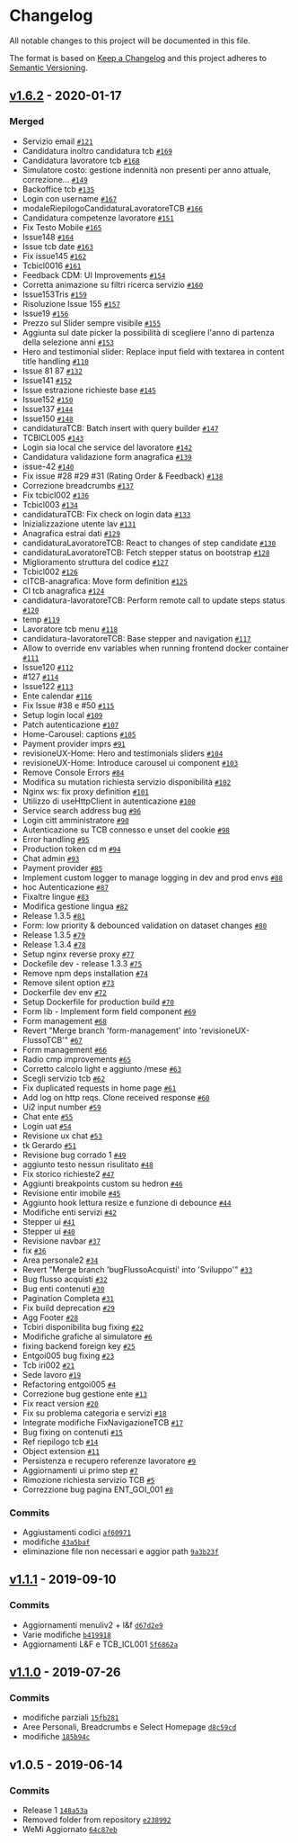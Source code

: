 # Changelog

All notable changes to this project will be documented in this file.

The format is based on [Keep a Changelog](https://keepachangelog.com/en/1.0.0/)
and this project adheres to [Semantic Versioning](https://semver.org/spec/v2.0.0.html).

## [v1.6.2](https://us-south.git.cloud.ibm.com/rimoldi/WeMI2.0CdM/compare/v1.1.1...v1.6.2) - 2020-01-17


### Merged

- Servizio email [`#121`](https://us-south.git.cloud.ibm.com/rimoldi/WeMI2.0CdM/pull/121)
- Candidatura inoltro candidatura tcb [`#169`](https://us-south.git.cloud.ibm.com/rimoldi/WeMI2.0CdM/pull/169)
- Candidatura lavoratore tcb [`#168`](https://us-south.git.cloud.ibm.com/rimoldi/WeMI2.0CdM/pull/168)
- Simulatore costo: gestione indennità non presenti per anno attuale, correzione... [`#149`](https://us-south.git.cloud.ibm.com/rimoldi/WeMI2.0CdM/pull/149)
- Backoffice tcb [`#135`](https://us-south.git.cloud.ibm.com/rimoldi/WeMI2.0CdM/pull/135)
- Login con username [`#167`](https://us-south.git.cloud.ibm.com/rimoldi/WeMI2.0CdM/pull/167)
- modaleRiepilogoCandidaturaLavoratoreTCB [`#166`](https://us-south.git.cloud.ibm.com/rimoldi/WeMI2.0CdM/pull/166)
- Candidatura competenze lavoratore [`#151`](https://us-south.git.cloud.ibm.com/rimoldi/WeMI2.0CdM/pull/151)
- Fix Testo Mobile [`#165`](https://us-south.git.cloud.ibm.com/rimoldi/WeMI2.0CdM/pull/165)
- Issue148 [`#164`](https://us-south.git.cloud.ibm.com/rimoldi/WeMI2.0CdM/pull/164)
- Issue tcb date [`#163`](https://us-south.git.cloud.ibm.com/rimoldi/WeMI2.0CdM/pull/163)
- Fix issue145 [`#162`](https://us-south.git.cloud.ibm.com/rimoldi/WeMI2.0CdM/pull/162)
- Tcbicl0016 [`#161`](https://us-south.git.cloud.ibm.com/rimoldi/WeMI2.0CdM/pull/161)
- Feedback CDM: UI Improvements [`#154`](https://us-south.git.cloud.ibm.com/rimoldi/WeMI2.0CdM/pull/154)
- Corretta animazione su filtri ricerca servizio [`#160`](https://us-south.git.cloud.ibm.com/rimoldi/WeMI2.0CdM/pull/160)
- Issue153Tris [`#159`](https://us-south.git.cloud.ibm.com/rimoldi/WeMI2.0CdM/pull/159)
- Risoluzione Issue 155 [`#157`](https://us-south.git.cloud.ibm.com/rimoldi/WeMI2.0CdM/pull/157)
- Issue19 [`#156`](https://us-south.git.cloud.ibm.com/rimoldi/WeMI2.0CdM/pull/156)
- Prezzo sul Slider sempre visibile [`#155`](https://us-south.git.cloud.ibm.com/rimoldi/WeMI2.0CdM/pull/155)
- Aggiunta sul date picker la possibilità di scegliere l'anno di partenza della selezione anni [`#153`](https://us-south.git.cloud.ibm.com/rimoldi/WeMI2.0CdM/pull/153)
- Hero and testimonial slider: Replace input field with textarea in content title handling [`#110`](https://us-south.git.cloud.ibm.com/rimoldi/WeMI2.0CdM/pull/110)
- Issue 81 87 [`#132`](https://us-south.git.cloud.ibm.com/rimoldi/WeMI2.0CdM/pull/132)
- Issue141 [`#152`](https://us-south.git.cloud.ibm.com/rimoldi/WeMI2.0CdM/pull/152)
- Issue estrazione richieste base [`#145`](https://us-south.git.cloud.ibm.com/rimoldi/WeMI2.0CdM/pull/145)
- Issue152 [`#150`](https://us-south.git.cloud.ibm.com/rimoldi/WeMI2.0CdM/pull/150)
- Issue137 [`#144`](https://us-south.git.cloud.ibm.com/rimoldi/WeMI2.0CdM/pull/144)
- Issue150 [`#148`](https://us-south.git.cloud.ibm.com/rimoldi/WeMI2.0CdM/pull/148)
- candidaturaTCB: Batch insert with query builder [`#147`](https://us-south.git.cloud.ibm.com/rimoldi/WeMI2.0CdM/pull/147)
- TCBICL005 [`#143`](https://us-south.git.cloud.ibm.com/rimoldi/WeMI2.0CdM/pull/143)
- Login sia local che service del lavoratore [`#142`](https://us-south.git.cloud.ibm.com/rimoldi/WeMI2.0CdM/pull/142)
- Candidatura validazione form anagrafica [`#139`](https://us-south.git.cloud.ibm.com/rimoldi/WeMI2.0CdM/pull/139)
- issue-42 [`#140`](https://us-south.git.cloud.ibm.com/rimoldi/WeMI2.0CdM/pull/140)
- Fix issue #28 #29 #31 (Rating Order & Feedback) [`#138`](https://us-south.git.cloud.ibm.com/rimoldi/WeMI2.0CdM/pull/138)
- Correzione breadcrumbs [`#137`](https://us-south.git.cloud.ibm.com/rimoldi/WeMI2.0CdM/pull/137)
- Fix tcbicl002 [`#136`](https://us-south.git.cloud.ibm.com/rimoldi/WeMI2.0CdM/pull/136)
- Tcbicl003 [`#134`](https://us-south.git.cloud.ibm.com/rimoldi/WeMI2.0CdM/pull/134)
- candidaturaTCB: Fix check on login data [`#133`](https://us-south.git.cloud.ibm.com/rimoldi/WeMI2.0CdM/pull/133)
- Inizializzazione utente lav [`#131`](https://us-south.git.cloud.ibm.com/rimoldi/WeMI2.0CdM/pull/131)
- Anagrafica estrai dati [`#129`](https://us-south.git.cloud.ibm.com/rimoldi/WeMI2.0CdM/pull/129)
- candidaturaLavoratoreTCB: React to changes of step candidate [`#130`](https://us-south.git.cloud.ibm.com/rimoldi/WeMI2.0CdM/pull/130)
- candidaturaLavoratoreTCB: Fetch stepper status on bootstrap [`#128`](https://us-south.git.cloud.ibm.com/rimoldi/WeMI2.0CdM/pull/128)
- Miglioramento struttura del codice [`#127`](https://us-south.git.cloud.ibm.com/rimoldi/WeMI2.0CdM/pull/127)
- Tcbicl002 [`#126`](https://us-south.git.cloud.ibm.com/rimoldi/WeMI2.0CdM/pull/126)
- clTCB-anagrafica: Move form definition [`#125`](https://us-south.git.cloud.ibm.com/rimoldi/WeMI2.0CdM/pull/125)
- Cl tcb anagrafica [`#124`](https://us-south.git.cloud.ibm.com/rimoldi/WeMI2.0CdM/pull/124)
- candidatura-lavoratoreTCB: Perform remote call to update steps status [`#120`](https://us-south.git.cloud.ibm.com/rimoldi/WeMI2.0CdM/pull/120)
- temp [`#119`](https://us-south.git.cloud.ibm.com/rimoldi/WeMI2.0CdM/pull/119)
- Lavoratore tcb menu [`#118`](https://us-south.git.cloud.ibm.com/rimoldi/WeMI2.0CdM/pull/118)
- candidatura-lavoratoreTCB: Base stepper and navigation [`#117`](https://us-south.git.cloud.ibm.com/rimoldi/WeMI2.0CdM/pull/117)
- Allow to override env variables when running frontend docker container [`#111`](https://us-south.git.cloud.ibm.com/rimoldi/WeMI2.0CdM/pull/111)
- Issue120 [`#112`](https://us-south.git.cloud.ibm.com/rimoldi/WeMI2.0CdM/pull/112)
- #127 [`#114`](https://us-south.git.cloud.ibm.com/rimoldi/WeMI2.0CdM/pull/114)
- Issue122 [`#113`](https://us-south.git.cloud.ibm.com/rimoldi/WeMI2.0CdM/pull/113)
- Ente calendar [`#116`](https://us-south.git.cloud.ibm.com/rimoldi/WeMI2.0CdM/pull/116)
- Fix Issue #38 e #50 [`#115`](https://us-south.git.cloud.ibm.com/rimoldi/WeMI2.0CdM/pull/115)
- Setup login local [`#109`](https://us-south.git.cloud.ibm.com/rimoldi/WeMI2.0CdM/pull/109)
- Patch autenticazione [`#107`](https://us-south.git.cloud.ibm.com/rimoldi/WeMI2.0CdM/pull/107)
- Home-Carousel: captions [`#105`](https://us-south.git.cloud.ibm.com/rimoldi/WeMI2.0CdM/pull/105)
- Payment provider imprs [`#91`](https://us-south.git.cloud.ibm.com/rimoldi/WeMI2.0CdM/pull/91)
- revisioneUX-Home: Hero and testimonials sliders [`#104`](https://us-south.git.cloud.ibm.com/rimoldi/WeMI2.0CdM/pull/104)
- revisioneUX-Home: Introduce carousel ui component [`#103`](https://us-south.git.cloud.ibm.com/rimoldi/WeMI2.0CdM/pull/103)
- Remove Console Errors [`#84`](https://us-south.git.cloud.ibm.com/rimoldi/WeMI2.0CdM/pull/84)
- Modifica su mutation richiesta servizio disponibilità [`#102`](https://us-south.git.cloud.ibm.com/rimoldi/WeMI2.0CdM/pull/102)
- Nginx ws: fix proxy definition [`#101`](https://us-south.git.cloud.ibm.com/rimoldi/WeMI2.0CdM/pull/101)
- Utilizzo di useHttpClient in autenticazione [`#100`](https://us-south.git.cloud.ibm.com/rimoldi/WeMI2.0CdM/pull/100)
- Service search address bug [`#96`](https://us-south.git.cloud.ibm.com/rimoldi/WeMI2.0CdM/pull/96)
- Login citt amministratore [`#90`](https://us-south.git.cloud.ibm.com/rimoldi/WeMI2.0CdM/pull/90)
- Autenticazione su TCB connesso e unset del cookie [`#98`](https://us-south.git.cloud.ibm.com/rimoldi/WeMI2.0CdM/pull/98)
- Error handling [`#95`](https://us-south.git.cloud.ibm.com/rimoldi/WeMI2.0CdM/pull/95)
- Production token cd m [`#94`](https://us-south.git.cloud.ibm.com/rimoldi/WeMI2.0CdM/pull/94)
- Chat admin [`#93`](https://us-south.git.cloud.ibm.com/rimoldi/WeMI2.0CdM/pull/93)
- Payment provider [`#85`](https://us-south.git.cloud.ibm.com/rimoldi/WeMI2.0CdM/pull/85)
- Implement custom logger to manage logging in dev and prod envs [`#88`](https://us-south.git.cloud.ibm.com/rimoldi/WeMI2.0CdM/pull/88)
- hoc Autenticazione [`#87`](https://us-south.git.cloud.ibm.com/rimoldi/WeMI2.0CdM/pull/87)
- Fixaltre lingue [`#83`](https://us-south.git.cloud.ibm.com/rimoldi/WeMI2.0CdM/pull/83)
- Modifica gestione lingua [`#82`](https://us-south.git.cloud.ibm.com/rimoldi/WeMI2.0CdM/pull/82)
- Release 1.3.5 [`#81`](https://us-south.git.cloud.ibm.com/rimoldi/WeMI2.0CdM/pull/81)
- Form: low priority & debounced validation on dataset changes [`#80`](https://us-south.git.cloud.ibm.com/rimoldi/WeMI2.0CdM/pull/80)
- Release 1.3.5 [`#79`](https://us-south.git.cloud.ibm.com/rimoldi/WeMI2.0CdM/pull/79)
- Release 1.3.4 [`#78`](https://us-south.git.cloud.ibm.com/rimoldi/WeMI2.0CdM/pull/78)
- Setup nginx reverse proxy [`#77`](https://us-south.git.cloud.ibm.com/rimoldi/WeMI2.0CdM/pull/77)
- Dockefile dev - release 1.3.3 [`#75`](https://us-south.git.cloud.ibm.com/rimoldi/WeMI2.0CdM/pull/75)
- Remove npm deps installation [`#74`](https://us-south.git.cloud.ibm.com/rimoldi/WeMI2.0CdM/pull/74)
- Remove silent option [`#73`](https://us-south.git.cloud.ibm.com/rimoldi/WeMI2.0CdM/pull/73)
- Dockerfile dev env [`#72`](https://us-south.git.cloud.ibm.com/rimoldi/WeMI2.0CdM/pull/72)
- Setup Dockerfile for production build [`#70`](https://us-south.git.cloud.ibm.com/rimoldi/WeMI2.0CdM/pull/70)
- Form lib - Implement form field component [`#69`](https://us-south.git.cloud.ibm.com/rimoldi/WeMI2.0CdM/pull/69)
- Form management [`#68`](https://us-south.git.cloud.ibm.com/rimoldi/WeMI2.0CdM/pull/68)
- Revert "Merge branch 'form-management' into 'revisioneUX-FlussoTCB'" [`#67`](https://us-south.git.cloud.ibm.com/rimoldi/WeMI2.0CdM/pull/67)
- Form management [`#66`](https://us-south.git.cloud.ibm.com/rimoldi/WeMI2.0CdM/pull/66)
- Radio cmp improvements [`#65`](https://us-south.git.cloud.ibm.com/rimoldi/WeMI2.0CdM/pull/65)
- Corretto calcolo light e aggiunto /mese [`#63`](https://us-south.git.cloud.ibm.com/rimoldi/WeMI2.0CdM/pull/63)
- Scegli servizio tcb [`#62`](https://us-south.git.cloud.ibm.com/rimoldi/WeMI2.0CdM/pull/62)
- Fix duplicated requests in home page [`#61`](https://us-south.git.cloud.ibm.com/rimoldi/WeMI2.0CdM/pull/61)
- Add log on http reqs. Clone received response [`#60`](https://us-south.git.cloud.ibm.com/rimoldi/WeMI2.0CdM/pull/60)
- Ui2 input number [`#59`](https://us-south.git.cloud.ibm.com/rimoldi/WeMI2.0CdM/pull/59)
- Chat ente [`#55`](https://us-south.git.cloud.ibm.com/rimoldi/WeMI2.0CdM/pull/55)
- Login uat [`#54`](https://us-south.git.cloud.ibm.com/rimoldi/WeMI2.0CdM/pull/54)
- Revisione ux chat [`#53`](https://us-south.git.cloud.ibm.com/rimoldi/WeMI2.0CdM/pull/53)
- tk Gerardo [`#51`](https://us-south.git.cloud.ibm.com/rimoldi/WeMI2.0CdM/pull/51)
- Revisione bug corrado 1 [`#49`](https://us-south.git.cloud.ibm.com/rimoldi/WeMI2.0CdM/pull/49)
- aggiunto testo nessun risulitato [`#48`](https://us-south.git.cloud.ibm.com/rimoldi/WeMI2.0CdM/pull/48)
- Fix storico richieste2 [`#47`](https://us-south.git.cloud.ibm.com/rimoldi/WeMI2.0CdM/pull/47)
- Aggiunti breakpoints custom su hedron [`#46`](https://us-south.git.cloud.ibm.com/rimoldi/WeMI2.0CdM/pull/46)
- Revisione entir imobile [`#45`](https://us-south.git.cloud.ibm.com/rimoldi/WeMI2.0CdM/pull/45)
- Aggiunto hook lettura resize e funzione di debounce [`#44`](https://us-south.git.cloud.ibm.com/rimoldi/WeMI2.0CdM/pull/44)
- Modifiche enti servizi [`#42`](https://us-south.git.cloud.ibm.com/rimoldi/WeMI2.0CdM/pull/42)
- Stepper ui [`#41`](https://us-south.git.cloud.ibm.com/rimoldi/WeMI2.0CdM/pull/41)
- Stepper ui [`#40`](https://us-south.git.cloud.ibm.com/rimoldi/WeMI2.0CdM/pull/40)
- Revisione navbar [`#37`](https://us-south.git.cloud.ibm.com/rimoldi/WeMI2.0CdM/pull/37)
- fix [`#36`](https://us-south.git.cloud.ibm.com/rimoldi/WeMI2.0CdM/pull/36)
- Area personale2 [`#34`](https://us-south.git.cloud.ibm.com/rimoldi/WeMI2.0CdM/pull/34)
- Revert "Merge branch 'bugFlussoAcquisti' into 'Sviluppo'" [`#33`](https://us-south.git.cloud.ibm.com/rimoldi/WeMI2.0CdM/pull/33)
- Bug flusso acquisti [`#32`](https://us-south.git.cloud.ibm.com/rimoldi/WeMI2.0CdM/pull/32)
- Bug enti contenuti [`#30`](https://us-south.git.cloud.ibm.com/rimoldi/WeMI2.0CdM/pull/30)
- Pagination Completa [`#31`](https://us-south.git.cloud.ibm.com/rimoldi/WeMI2.0CdM/pull/31)
- Fix build deprecation [`#29`](https://us-south.git.cloud.ibm.com/rimoldi/WeMI2.0CdM/pull/29)
- Agg Footer [`#28`](https://us-south.git.cloud.ibm.com/rimoldi/WeMI2.0CdM/pull/28)
- Tcbiri disponibilita bug fixing [`#22`](https://us-south.git.cloud.ibm.com/rimoldi/WeMI2.0CdM/pull/22)
- Modifiche grafiche al simulatore [`#6`](https://us-south.git.cloud.ibm.com/rimoldi/WeMI2.0CdM/pull/6)
- fixing backend foreign key [`#25`](https://us-south.git.cloud.ibm.com/rimoldi/WeMI2.0CdM/pull/25)
- Entgoi005 bug fixing [`#23`](https://us-south.git.cloud.ibm.com/rimoldi/WeMI2.0CdM/pull/23)
- Tcb iri002 [`#21`](https://us-south.git.cloud.ibm.com/rimoldi/WeMI2.0CdM/pull/21)
- Sede lavoro [`#19`](https://us-south.git.cloud.ibm.com/rimoldi/WeMI2.0CdM/pull/19)
- Refactoring entgoi005 [`#4`](https://us-south.git.cloud.ibm.com/rimoldi/WeMI2.0CdM/pull/4)
- Correzione bug gestione ente [`#13`](https://us-south.git.cloud.ibm.com/rimoldi/WeMI2.0CdM/pull/13)
- Fix react version [`#20`](https://us-south.git.cloud.ibm.com/rimoldi/WeMI2.0CdM/pull/20)
- Fix su problema categoria e servizi [`#18`](https://us-south.git.cloud.ibm.com/rimoldi/WeMI2.0CdM/pull/18)
- Integrate modifiche FixNavigazioneTCB [`#17`](https://us-south.git.cloud.ibm.com/rimoldi/WeMI2.0CdM/pull/17)
- Bug fixing on contenuti [`#15`](https://us-south.git.cloud.ibm.com/rimoldi/WeMI2.0CdM/pull/15)
- Ref riepilogo tcb [`#14`](https://us-south.git.cloud.ibm.com/rimoldi/WeMI2.0CdM/pull/14)
- Object extension [`#11`](https://us-south.git.cloud.ibm.com/rimoldi/WeMI2.0CdM/pull/11)
- Persistenza e recupero referenze lavoratore [`#9`](https://us-south.git.cloud.ibm.com/rimoldi/WeMI2.0CdM/pull/9)
- Aggiornamenti ui primo step [`#7`](https://us-south.git.cloud.ibm.com/rimoldi/WeMI2.0CdM/pull/7)
- Rimozione richiesta servizio TCB [`#5`](https://us-south.git.cloud.ibm.com/rimoldi/WeMI2.0CdM/pull/5)
- Correzzione bug pagina ENT_GOI_001 [`#8`](https://us-south.git.cloud.ibm.com/rimoldi/WeMI2.0CdM/pull/8)


### Commits

- Aggiustamenti codici [`af60971`](https://us-south.git.cloud.ibm.com/rimoldi/WeMI2.0CdM/commit/af609711c6d381a43ddf1558aa049ea1901cb893)
- modifiche [`43a5baf`](https://us-south.git.cloud.ibm.com/rimoldi/WeMI2.0CdM/commit/43a5bafc9b13d2c20417880d36296daa82ad6dd0)
- eliminazione file non necessari e aggior path [`9a3b23f`](https://us-south.git.cloud.ibm.com/rimoldi/WeMI2.0CdM/commit/9a3b23f554b495c5ce26f29bbb0070cf95ad3bf0)

## [v1.1.1](https://us-south.git.cloud.ibm.com/rimoldi/WeMI2.0CdM/compare/v1.1.0...v1.1.1) - 2019-09-10




### Commits

- Aggiornamenti menuliv2 + l&f [`d67d2e9`](https://us-south.git.cloud.ibm.com/rimoldi/WeMI2.0CdM/commit/d67d2e91b3d887b46c5e799cf251985d61a4d447)
- Varie modifiche [`b419918`](https://us-south.git.cloud.ibm.com/rimoldi/WeMI2.0CdM/commit/b419918091044b286e4f6b1aad4a0917024c9781)
- Aggiornamenti L&F e TCB_ICL001 [`5f6862a`](https://us-south.git.cloud.ibm.com/rimoldi/WeMI2.0CdM/commit/5f6862af03c479dadcbe32dfc2fe08d76cb922b6)

## [v1.1.0](https://us-south.git.cloud.ibm.com/rimoldi/WeMI2.0CdM/compare/v1.0.5...v1.1.0) - 2019-07-26




### Commits

- modifiche parziali [`15fb281`](https://us-south.git.cloud.ibm.com/rimoldi/WeMI2.0CdM/commit/15fb281a7a0f38eddeac37665e52156f9e0e25b0)
- Aree Personali, Breadcrumbs e Select Homepage [`d8c59cd`](https://us-south.git.cloud.ibm.com/rimoldi/WeMI2.0CdM/commit/d8c59cd027438698a0f00671ba0e6c3749d51419)
- modifiche [`185b94c`](https://us-south.git.cloud.ibm.com/rimoldi/WeMI2.0CdM/commit/185b94cf8a0740ee20990ff7f4d24c94bd7cc405)

## v1.0.5 - 2019-06-14




### Commits

- Release 1 [`148a53a`](https://us-south.git.cloud.ibm.com/rimoldi/WeMI2.0CdM/commit/148a53a628adad9427a3302d4e316099bd1fd4ea)
- Removed folder from repository [`e238992`](https://us-south.git.cloud.ibm.com/rimoldi/WeMI2.0CdM/commit/e238992fd181de4e8f580fd0956daf8a8324a7b8)
- WeMi Aggiornato [`64c87eb`](https://us-south.git.cloud.ibm.com/rimoldi/WeMI2.0CdM/commit/64c87ebf2305bdea372de52f36b2e3e314c7febb)

